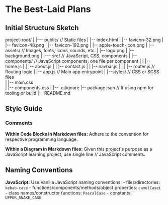 # The Best-Laid Plans

## Initial Structure Sketch

project-root/
|
|--- public/                            // Static files
|       |-- index.html
|       |-- favicon-32.png
|       |-- favicon-48.png
|       |-- favicon-192.png
|       |-- apple-touch-icon.png
|       |-- assets/                     // Images, fonts, icons, sounds, etc.
|           |-- logo.png
|           |-- background.png
|
|--- src/                               // JavaScript, CSS, components
|       |-- components/                 // JavaScript components, one file per component
|       |       |-- home.js
|       |       |-- about.js
|       |       |-- contact.js
|       |       |-- navbar.js
|       |
|       |-- router.js                   // Routing logic
|       |-- app.js                      // Main app entrypoint
|       |--styles/                      // CSS or SCSS files    
|               |-- main.css        
|               |-- components.css
|
|-- .gitignore
|-- package.json                        // If using npm for tooling or build
|-- README.md


## Style Guide

### Comments
**Within Code Blocks in Markdown files:** Adhere to the convention for respective programming language.

**Within a Diagram in Markdown files:** Given this project's purpose as a JavaScript learning project, use single line // JavaScript comments.

## Naming Conventions
**JavaScript:** Use Vanilla JavaScript naming conventions:
    - files/directories: `kebab-case`
    - functions/components/methods/object properties: `camelCasei`
    - class names/constructor functions: `PascalCase`
    - constants: `UPPER_SNAKE_CASE`

